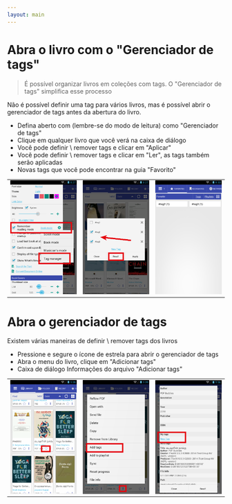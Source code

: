 ```yaml
---
layout: main
---
```


# Abra o livro com o &quot;Gerenciador de tags&quot;

> É possível organizar livros em coleções com tags. O &quot;Gerenciador de tags&quot; simplifica esse processo

Não é possível definir uma tag para vários livros, mas é possível abrir o gerenciador de tags antes da abertura do livro.

* Defina aberto com (lembre-se do modo de leitura) como &quot;Gerenciador de tags&quot;
* Clique em qualquer livro que você verá na caixa de diálogo
* Você pode definir \ remover tags e clicar em &quot;Aplicar&quot;
* Você pode definir \ remover tags e clicar em &quot;Ler&quot;, as tags também serão aplicadas
* Novas tags que você pode encontrar na guia &quot;Favorito&quot;

||||
|-|-|-|
|![](1.png)|![](2.png)|![](3.png)|


# Abra o gerenciador de tags

Existem várias maneiras de definir \ remover tags dos livros

* Pressione e segure o ícone de estrela para abrir o gerenciador de tags
* Abra o menu do livro, clique em &quot;Adicionar tags&quot;
* Caixa de diálogo Informações do arquivo &quot;Adicionar tags&quot;

||||
|-|-|-|
|![](4.png)|![](5.png)|![](6.png)|
